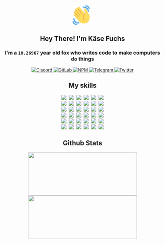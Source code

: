 <div><p align=center><img src=./resources/images/wave.gif width=64px height=64px></p><h2 align=center>Hey There! I'm Käse Fuchs</h2><h3 align=center>I'm a <code>18.26967</code> year old fox who writes code to make computers do things</h3><p align=center><a href=https://discord.com/users/507526681125322772><img alt=Discord src="https://img.shields.io/badge/Discord-5865F2?logo=discord&logoColor=white&style=flat-square#a4381826bf2174e199715494eb89d08e"> </a><a href=https://gitlab.com/kasefuchs><img alt=GitLab src="https://img.shields.io/badge/GitLab-330F63?logo=gitlab&logoColor=white&style=flat-square#a4381826bf2174e199715494eb89d08e"> </a><a href=https://npmjs.com/~kasefuchs><img alt=NPM src="https://img.shields.io/badge/NPM-CB3837?logo=npm&logoColor=white&style=flat-square#a4381826bf2174e199715494eb89d08e"> </a><a href=https://t.me/kasefuchs><img alt=Telegram src="https://img.shields.io/badge/Telegram-2CA5E0?logo=telegram&logoColor=white&style=flat-square#a4381826bf2174e199715494eb89d08e"> </a><a href=https://twitter.com/kasefuchs><img alt=Twitter src="https://img.shields.io/badge/Twitter-1DA1F2?logo=twitter&logoColor=white&style=flat-square#a4381826bf2174e199715494eb89d08e"></a></p><h2 align=center>My skills</h2><p align=center><a href=https://aws.amazon.com/ ><picture><source srcset="https://skillicons.dev/icons?i=aws&theme=dark#a4381826bf2174e199715494eb89d08e" media="(prefers-color-scheme: dark)"><source srcset="https://skillicons.dev/icons?i=aws&theme=light#a4381826bf2174e199715494eb89d08e" media="(prefers-color-scheme: light), (prefers-color-scheme: no-preference)"><img src="https://skillicons.dev/icons?i=aws&theme=light#a4381826bf2174e199715494eb89d08e"></picture></a>&nbsp;&nbsp;<a href=https://en.wikipedia.org/wiki/Bash_(Unix_shell)><picture><source srcset="https://skillicons.dev/icons?i=bash&theme=dark#a4381826bf2174e199715494eb89d08e" media="(prefers-color-scheme: dark)"><source srcset="https://skillicons.dev/icons?i=bash&theme=light#a4381826bf2174e199715494eb89d08e" media="(prefers-color-scheme: light), (prefers-color-scheme: no-preference)"><img src="https://skillicons.dev/icons?i=bash&theme=light#a4381826bf2174e199715494eb89d08e"></picture></a>&nbsp;&nbsp;<a href=https://discord.com/developers/docs><picture><source srcset="https://skillicons.dev/icons?i=bots&theme=dark#a4381826bf2174e199715494eb89d08e" media="(prefers-color-scheme: dark)"><source srcset="https://skillicons.dev/icons?i=bots&theme=light#a4381826bf2174e199715494eb89d08e" media="(prefers-color-scheme: light), (prefers-color-scheme: no-preference)"><img src="https://skillicons.dev/icons?i=bots&theme=light#a4381826bf2174e199715494eb89d08e"></picture></a>&nbsp;&nbsp;<a href=https://www.cloudflare.com/ ><picture><source srcset="https://skillicons.dev/icons?i=cloudflare&theme=dark#a4381826bf2174e199715494eb89d08e" media="(prefers-color-scheme: dark)"><source srcset="https://skillicons.dev/icons?i=cloudflare&theme=light#a4381826bf2174e199715494eb89d08e" media="(prefers-color-scheme: light), (prefers-color-scheme: no-preference)"><img src="https://skillicons.dev/icons?i=cloudflare&theme=light#a4381826bf2174e199715494eb89d08e"></picture></a>&nbsp;&nbsp;<a href=https://en.wikipedia.org/wiki/CSS><picture><source srcset="https://skillicons.dev/icons?i=css&theme=dark#a4381826bf2174e199715494eb89d08e" media="(prefers-color-scheme: dark)"><source srcset="https://skillicons.dev/icons?i=css&theme=light#a4381826bf2174e199715494eb89d08e" media="(prefers-color-scheme: light), (prefers-color-scheme: no-preference)"><img src="https://skillicons.dev/icons?i=css&theme=light#a4381826bf2174e199715494eb89d08e"></picture></a>&nbsp;&nbsp;<a href=https://www.docker.com/ ><picture><source srcset="https://skillicons.dev/icons?i=docker&theme=dark#a4381826bf2174e199715494eb89d08e" media="(prefers-color-scheme: dark)"><source srcset="https://skillicons.dev/icons?i=docker&theme=light#a4381826bf2174e199715494eb89d08e" media="(prefers-color-scheme: light), (prefers-color-scheme: no-preference)"><img src="https://skillicons.dev/icons?i=docker&theme=light#a4381826bf2174e199715494eb89d08e"></picture></a><br><a href=https://www.electronjs.org/ ><picture><source srcset="https://skillicons.dev/icons?i=electron&theme=dark#a4381826bf2174e199715494eb89d08e" media="(prefers-color-scheme: dark)"><source srcset="https://skillicons.dev/icons?i=electron&theme=light#a4381826bf2174e199715494eb89d08e" media="(prefers-color-scheme: light), (prefers-color-scheme: no-preference)"><img src="https://skillicons.dev/icons?i=electron&theme=light#a4381826bf2174e199715494eb89d08e"></picture></a>&nbsp;&nbsp;<a href=https://expressjs.com/ ><picture><source srcset="https://skillicons.dev/icons?i=express&theme=dark#a4381826bf2174e199715494eb89d08e" media="(prefers-color-scheme: dark)"><source srcset="https://skillicons.dev/icons?i=express&theme=light#a4381826bf2174e199715494eb89d08e" media="(prefers-color-scheme: light), (prefers-color-scheme: no-preference)"><img src="https://skillicons.dev/icons?i=express&theme=light#a4381826bf2174e199715494eb89d08e"></picture></a>&nbsp;&nbsp;<a href=https://www.figma.com/ ><picture><source srcset="https://skillicons.dev/icons?i=figma&theme=dark#a4381826bf2174e199715494eb89d08e" media="(prefers-color-scheme: dark)"><source srcset="https://skillicons.dev/icons?i=figma&theme=light#a4381826bf2174e199715494eb89d08e" media="(prefers-color-scheme: light), (prefers-color-scheme: no-preference)"><img src="https://skillicons.dev/icons?i=figma&theme=light#a4381826bf2174e199715494eb89d08e"></picture></a>&nbsp;&nbsp;<a href=https://firebase.google.com/ ><picture><source srcset="https://skillicons.dev/icons?i=firebase&theme=dark#a4381826bf2174e199715494eb89d08e" media="(prefers-color-scheme: dark)"><source srcset="https://skillicons.dev/icons?i=firebase&theme=light#a4381826bf2174e199715494eb89d08e" media="(prefers-color-scheme: light), (prefers-color-scheme: no-preference)"><img src="https://skillicons.dev/icons?i=firebase&theme=light#a4381826bf2174e199715494eb89d08e"></picture></a>&nbsp;&nbsp;<a href=https://flask.palletsprojects.com/ ><picture><source srcset="https://skillicons.dev/icons?i=flask&theme=dark#a4381826bf2174e199715494eb89d08e" media="(prefers-color-scheme: dark)"><source srcset="https://skillicons.dev/icons?i=flask&theme=light#a4381826bf2174e199715494eb89d08e" media="(prefers-color-scheme: light), (prefers-color-scheme: no-preference)"><img src="https://skillicons.dev/icons?i=flask&theme=light#a4381826bf2174e199715494eb89d08e"></picture></a>&nbsp;&nbsp;<a href=https://cloud.google.com/ ><picture><source srcset="https://skillicons.dev/icons?i=gcp&theme=dark#a4381826bf2174e199715494eb89d08e" media="(prefers-color-scheme: dark)"><source srcset="https://skillicons.dev/icons?i=gcp&theme=light#a4381826bf2174e199715494eb89d08e" media="(prefers-color-scheme: light), (prefers-color-scheme: no-preference)"><img src="https://skillicons.dev/icons?i=gcp&theme=light#a4381826bf2174e199715494eb89d08e"></picture></a><br><a href=https://git-scm.com/ ><picture><source srcset="https://skillicons.dev/icons?i=git&theme=dark#a4381826bf2174e199715494eb89d08e" media="(prefers-color-scheme: dark)"><source srcset="https://skillicons.dev/icons?i=git&theme=light#a4381826bf2174e199715494eb89d08e" media="(prefers-color-scheme: light), (prefers-color-scheme: no-preference)"><img src="https://skillicons.dev/icons?i=git&theme=light#a4381826bf2174e199715494eb89d08e"></picture></a>&nbsp;&nbsp;<a href=https://github.com/ ><picture><source srcset="https://skillicons.dev/icons?i=github&theme=dark#a4381826bf2174e199715494eb89d08e" media="(prefers-color-scheme: dark)"><source srcset="https://skillicons.dev/icons?i=github&theme=light#a4381826bf2174e199715494eb89d08e" media="(prefers-color-scheme: light), (prefers-color-scheme: no-preference)"><img src="https://skillicons.dev/icons?i=github&theme=light#a4381826bf2174e199715494eb89d08e"></picture></a>&nbsp;&nbsp;<a href=https://gitlab.com/ ><picture><source srcset="https://skillicons.dev/icons?i=gitlab&theme=dark#a4381826bf2174e199715494eb89d08e" media="(prefers-color-scheme: dark)"><source srcset="https://skillicons.dev/icons?i=gitlab&theme=light#a4381826bf2174e199715494eb89d08e" media="(prefers-color-scheme: light), (prefers-color-scheme: no-preference)"><img src="https://skillicons.dev/icons?i=gitlab&theme=light#a4381826bf2174e199715494eb89d08e"></picture></a>&nbsp;&nbsp;<a href=https://www.heroku.com/ ><picture><source srcset="https://skillicons.dev/icons?i=heroku&theme=dark#a4381826bf2174e199715494eb89d08e" media="(prefers-color-scheme: dark)"><source srcset="https://skillicons.dev/icons?i=heroku&theme=light#a4381826bf2174e199715494eb89d08e" media="(prefers-color-scheme: light), (prefers-color-scheme: no-preference)"><img src="https://skillicons.dev/icons?i=heroku&theme=light#a4381826bf2174e199715494eb89d08e"></picture></a>&nbsp;&nbsp;<a href=https://en.wikipedia.org/wiki/HTML><picture><source srcset="https://skillicons.dev/icons?i=html&theme=dark#a4381826bf2174e199715494eb89d08e" media="(prefers-color-scheme: dark)"><source srcset="https://skillicons.dev/icons?i=html&theme=light#a4381826bf2174e199715494eb89d08e" media="(prefers-color-scheme: light), (prefers-color-scheme: no-preference)"><img src="https://skillicons.dev/icons?i=html&theme=light#a4381826bf2174e199715494eb89d08e"></picture></a>&nbsp;&nbsp;<a href=https://en.wikipedia.org/wiki/JavaScript><picture><source srcset="https://skillicons.dev/icons?i=js&theme=dark#a4381826bf2174e199715494eb89d08e" media="(prefers-color-scheme: dark)"><source srcset="https://skillicons.dev/icons?i=js&theme=light#a4381826bf2174e199715494eb89d08e" media="(prefers-color-scheme: light), (prefers-color-scheme: no-preference)"><img src="https://skillicons.dev/icons?i=js&theme=light#a4381826bf2174e199715494eb89d08e"></picture></a><br><a href=https://en.wikipedia.org/wiki/Linux><picture><source srcset="https://skillicons.dev/icons?i=linux&theme=dark#a4381826bf2174e199715494eb89d08e" media="(prefers-color-scheme: dark)"><source srcset="https://skillicons.dev/icons?i=linux&theme=light#a4381826bf2174e199715494eb89d08e" media="(prefers-color-scheme: light), (prefers-color-scheme: no-preference)"><img src="https://skillicons.dev/icons?i=linux&theme=light#a4381826bf2174e199715494eb89d08e"></picture></a>&nbsp;&nbsp;<a href=https://mui.com/ ><picture><source srcset="https://skillicons.dev/icons?i=materialui&theme=dark#a4381826bf2174e199715494eb89d08e" media="(prefers-color-scheme: dark)"><source srcset="https://skillicons.dev/icons?i=materialui&theme=light#a4381826bf2174e199715494eb89d08e" media="(prefers-color-scheme: light), (prefers-color-scheme: no-preference)"><img src="https://skillicons.dev/icons?i=materialui&theme=light#a4381826bf2174e199715494eb89d08e"></picture></a>&nbsp;&nbsp;<a href=https://en.wikipedia.org/wiki/Markdown><picture><source srcset="https://skillicons.dev/icons?i=md&theme=dark#a4381826bf2174e199715494eb89d08e" media="(prefers-color-scheme: dark)"><source srcset="https://skillicons.dev/icons?i=md&theme=light#a4381826bf2174e199715494eb89d08e" media="(prefers-color-scheme: light), (prefers-color-scheme: no-preference)"><img src="https://skillicons.dev/icons?i=md&theme=light#a4381826bf2174e199715494eb89d08e"></picture></a>&nbsp;&nbsp;<a href=https://www.mongodb.com/ ><picture><source srcset="https://skillicons.dev/icons?i=mongodb&theme=dark#a4381826bf2174e199715494eb89d08e" media="(prefers-color-scheme: dark)"><source srcset="https://skillicons.dev/icons?i=mongodb&theme=light#a4381826bf2174e199715494eb89d08e" media="(prefers-color-scheme: light), (prefers-color-scheme: no-preference)"><img src="https://skillicons.dev/icons?i=mongodb&theme=light#a4381826bf2174e199715494eb89d08e"></picture></a>&nbsp;&nbsp;<a href=https://www.mysql.com/ ><picture><source srcset="https://skillicons.dev/icons?i=mysql&theme=dark#a4381826bf2174e199715494eb89d08e" media="(prefers-color-scheme: dark)"><source srcset="https://skillicons.dev/icons?i=mysql&theme=light#a4381826bf2174e199715494eb89d08e" media="(prefers-color-scheme: light), (prefers-color-scheme: no-preference)"><img src="https://skillicons.dev/icons?i=mysql&theme=light#a4381826bf2174e199715494eb89d08e"></picture></a>&nbsp;&nbsp;<a href=https://nextjs.org/ ><picture><source srcset="https://skillicons.dev/icons?i=nextjs&theme=dark#a4381826bf2174e199715494eb89d08e" media="(prefers-color-scheme: dark)"><source srcset="https://skillicons.dev/icons?i=nextjs&theme=light#a4381826bf2174e199715494eb89d08e" media="(prefers-color-scheme: light), (prefers-color-scheme: no-preference)"><img src="https://skillicons.dev/icons?i=nextjs&theme=light#a4381826bf2174e199715494eb89d08e"></picture></a><br><a href=https://nodejs.org/en/ ><picture><source srcset="https://skillicons.dev/icons?i=nodejs&theme=dark#a4381826bf2174e199715494eb89d08e" media="(prefers-color-scheme: dark)"><source srcset="https://skillicons.dev/icons?i=nodejs&theme=light#a4381826bf2174e199715494eb89d08e" media="(prefers-color-scheme: light), (prefers-color-scheme: no-preference)"><img src="https://skillicons.dev/icons?i=nodejs&theme=light#a4381826bf2174e199715494eb89d08e"></picture></a>&nbsp;&nbsp;<a href=https://www.postgresql.org/ ><picture><source srcset="https://skillicons.dev/icons?i=postgres&theme=dark#a4381826bf2174e199715494eb89d08e" media="(prefers-color-scheme: dark)"><source srcset="https://skillicons.dev/icons?i=postgres&theme=light#a4381826bf2174e199715494eb89d08e" media="(prefers-color-scheme: light), (prefers-color-scheme: no-preference)"><img src="https://skillicons.dev/icons?i=postgres&theme=light#a4381826bf2174e199715494eb89d08e"></picture></a>&nbsp;&nbsp;<a href=https://learn.microsoft.com/en-us/powershell/ ><picture><source srcset="https://skillicons.dev/icons?i=powershell&theme=dark#a4381826bf2174e199715494eb89d08e" media="(prefers-color-scheme: dark)"><source srcset="https://skillicons.dev/icons?i=powershell&theme=light#a4381826bf2174e199715494eb89d08e" media="(prefers-color-scheme: light), (prefers-color-scheme: no-preference)"><img src="https://skillicons.dev/icons?i=powershell&theme=light#a4381826bf2174e199715494eb89d08e"></picture></a>&nbsp;&nbsp;<a href=https://www.python.org/ ><picture><source srcset="https://skillicons.dev/icons?i=py&theme=dark#a4381826bf2174e199715494eb89d08e" media="(prefers-color-scheme: dark)"><source srcset="https://skillicons.dev/icons?i=py&theme=light#a4381826bf2174e199715494eb89d08e" media="(prefers-color-scheme: light), (prefers-color-scheme: no-preference)"><img src="https://skillicons.dev/icons?i=py&theme=light#a4381826bf2174e199715494eb89d08e"></picture></a>&nbsp;&nbsp;<a href=https://www.raspberrypi.org/ ><picture><source srcset="https://skillicons.dev/icons?i=raspberrypi&theme=dark#a4381826bf2174e199715494eb89d08e" media="(prefers-color-scheme: dark)"><source srcset="https://skillicons.dev/icons?i=raspberrypi&theme=light#a4381826bf2174e199715494eb89d08e" media="(prefers-color-scheme: light), (prefers-color-scheme: no-preference)"><img src="https://skillicons.dev/icons?i=raspberrypi&theme=light#a4381826bf2174e199715494eb89d08e"></picture></a>&nbsp;&nbsp;<a href=https://reactjs.org/ ><picture><source srcset="https://skillicons.dev/icons?i=react&theme=dark#a4381826bf2174e199715494eb89d08e" media="(prefers-color-scheme: dark)"><source srcset="https://skillicons.dev/icons?i=react&theme=light#a4381826bf2174e199715494eb89d08e" media="(prefers-color-scheme: light), (prefers-color-scheme: no-preference)"><img src="https://skillicons.dev/icons?i=react&theme=light#a4381826bf2174e199715494eb89d08e"></picture></a><br><a href=https://redux.js.org/ ><picture><source srcset="https://skillicons.dev/icons?i=redux&theme=dark#a4381826bf2174e199715494eb89d08e" media="(prefers-color-scheme: dark)"><source srcset="https://skillicons.dev/icons?i=redux&theme=light#a4381826bf2174e199715494eb89d08e" media="(prefers-color-scheme: light), (prefers-color-scheme: no-preference)"><img src="https://skillicons.dev/icons?i=redux&theme=light#a4381826bf2174e199715494eb89d08e"></picture></a>&nbsp;&nbsp;<a href=https://en.wikipedia.org/wiki/Regular_expression><picture><source srcset="https://skillicons.dev/icons?i=regex&theme=dark#a4381826bf2174e199715494eb89d08e" media="(prefers-color-scheme: dark)"><source srcset="https://skillicons.dev/icons?i=regex&theme=light#a4381826bf2174e199715494eb89d08e" media="(prefers-color-scheme: light), (prefers-color-scheme: no-preference)"><img src="https://skillicons.dev/icons?i=regex&theme=light#a4381826bf2174e199715494eb89d08e"></picture></a>&nbsp;&nbsp;<a href=https://en.wikipedia.org/wiki/Sass_(stylesheet_language)><picture><source srcset="https://skillicons.dev/icons?i=sass&theme=dark#a4381826bf2174e199715494eb89d08e" media="(prefers-color-scheme: dark)"><source srcset="https://skillicons.dev/icons?i=sass&theme=light#a4381826bf2174e199715494eb89d08e" media="(prefers-color-scheme: light), (prefers-color-scheme: no-preference)"><img src="https://skillicons.dev/icons?i=sass&theme=light#a4381826bf2174e199715494eb89d08e"></picture></a>&nbsp;&nbsp;<a href=https://www.typescriptlang.org/ ><picture><source srcset="https://skillicons.dev/icons?i=ts&theme=dark#a4381826bf2174e199715494eb89d08e" media="(prefers-color-scheme: dark)"><source srcset="https://skillicons.dev/icons?i=ts&theme=light#a4381826bf2174e199715494eb89d08e" media="(prefers-color-scheme: light), (prefers-color-scheme: no-preference)"><img src="https://skillicons.dev/icons?i=ts&theme=light#a4381826bf2174e199715494eb89d08e"></picture></a>&nbsp;&nbsp;<a href=https://unity.com/ ><picture><source srcset="https://skillicons.dev/icons?i=unity&theme=dark#a4381826bf2174e199715494eb89d08e" media="(prefers-color-scheme: dark)"><source srcset="https://skillicons.dev/icons?i=unity&theme=light#a4381826bf2174e199715494eb89d08e" media="(prefers-color-scheme: light), (prefers-color-scheme: no-preference)"><img src="https://skillicons.dev/icons?i=unity&theme=light#a4381826bf2174e199715494eb89d08e"></picture></a>&nbsp;&nbsp;<a href=https://workers.cloudflare.com/ ><picture><source srcset="https://skillicons.dev/icons?i=workers&theme=dark#a4381826bf2174e199715494eb89d08e" media="(prefers-color-scheme: dark)"><source srcset="https://skillicons.dev/icons?i=workers&theme=light#a4381826bf2174e199715494eb89d08e" media="(prefers-color-scheme: light), (prefers-color-scheme: no-preference)"><img src="https://skillicons.dev/icons?i=workers&theme=light#a4381826bf2174e199715494eb89d08e"></picture></a><br></p><h2 align=center>Github Stats</h2><p align=center><picture><source srcset="https://github-readme-stats-kasefuchs.vercel.app/api/?count_private=true&hide_border=true&hide_rank=true&line_height=20&hide_title=true&username=Kasefuchs&theme=dark#a4381826bf2174e199715494eb89d08e" media="(prefers-color-scheme: dark)"><source srcset="https://github-readme-stats-kasefuchs.vercel.app/api/?count_private=true&hide_border=true&hide_rank=true&line_height=20&hide_title=true&username=Kasefuchs&theme=light#a4381826bf2174e199715494eb89d08e" media="(prefers-color-scheme: light), (prefers-color-scheme: no-preference)"><img align=middle width=350 height=140 src="https://github-readme-stats-kasefuchs.vercel.app/api/?count_private=true&hide_border=true&hide_rank=true&line_height=20&hide_title=true&username=Kasefuchs&theme=light#a4381826bf2174e199715494eb89d08e"></picture><picture><source srcset="https://github-readme-stats-kasefuchs.vercel.app/api/top-langs/?count_private=true&hide_border=true&layout=compact&username=Kasefuchs&theme=dark#a4381826bf2174e199715494eb89d08e" media="(prefers-color-scheme: dark)"><source srcset="https://github-readme-stats-kasefuchs.vercel.app/api/top-langs/?count_private=true&hide_border=true&layout=compact&username=Kasefuchs&theme=light#a4381826bf2174e199715494eb89d08e" media="(prefers-color-scheme: light), (prefers-color-scheme: no-preference)"><img align=middle width=350 height=140 src="https://github-readme-stats-kasefuchs.vercel.app/api/top-langs/?count_private=true&hide_border=true&layout=compact&username=Kasefuchs&theme=light#a4381826bf2174e199715494eb89d08e"></picture></p><img src="https://hit.yhype.me/github/profile?user_id=64592097#a4381826bf2174e199715494eb89d08e" alt=""></div>
